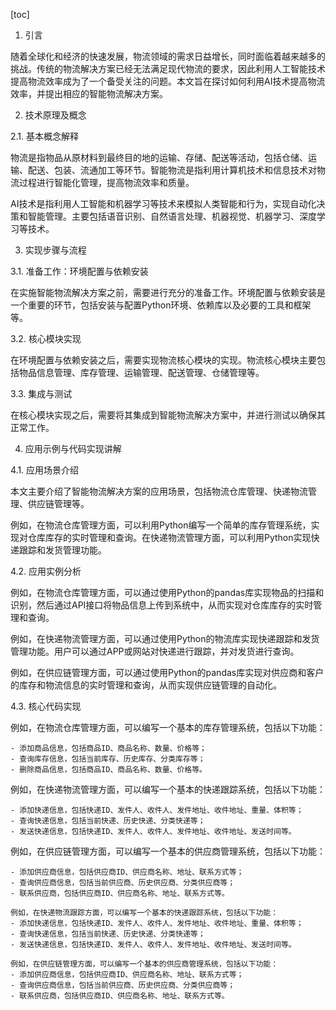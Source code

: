 
[toc]                    
                
                
1. 引言

随着全球化和经济的快速发展，物流领域的需求日益增长，同时面临着越来越多的挑战。传统的物流解决方案已经无法满足现代物流的要求，因此利用人工智能技术提高物流效率成为了一个备受关注的问题。本文旨在探讨如何利用AI技术提高物流效率，并提出相应的智能物流解决方案。

2. 技术原理及概念

2.1. 基本概念解释

物流是指物品从原材料到最终目的地的运输、存储、配送等活动，包括仓储、运输、配送、包装、流通加工等环节。智能物流是指利用计算机技术和信息技术对物流过程进行智能化管理，提高物流效率和质量。

AI技术是指利用人工智能和机器学习等技术来模拟人类智能和行为，实现自动化决策和智能管理。主要包括语音识别、自然语言处理、机器视觉、机器学习、深度学习等技术。

3. 实现步骤与流程

3.1. 准备工作：环境配置与依赖安装

在实施智能物流解决方案之前，需要进行充分的准备工作。环境配置与依赖安装是一个重要的环节，包括安装与配置Python环境、依赖库以及必要的工具和框架等。

3.2. 核心模块实现

在环境配置与依赖安装之后，需要实现物流核心模块的实现。物流核心模块主要包括物品信息管理、库存管理、运输管理、配送管理、仓储管理等。

3.3. 集成与测试

在核心模块实现之后，需要将其集成到智能物流解决方案中，并进行测试以确保其正常工作。

4. 应用示例与代码实现讲解

4.1. 应用场景介绍

本文主要介绍了智能物流解决方案的应用场景，包括物流仓库管理、快递物流管理、供应链管理等。

例如，在物流仓库管理方面，可以利用Python编写一个简单的库存管理系统，实现对仓库库存的实时管理和查询。在快递物流管理方面，可以利用Python实现快递跟踪和发货管理功能。

4.2. 应用实例分析

例如，在物流仓库管理方面，可以通过使用Python的pandas库实现物品的扫描和识别，然后通过API接口将物品信息上传到系统中，从而实现对仓库库存的实时管理和查询。

例如，在快递物流管理方面，可以通过使用Python的物流库实现快递跟踪和发货管理功能。用户可以通过APP或网站对快递进行跟踪，并对发货进行查询。

例如，在供应链管理方面，可以通过使用Python的pandas库实现对供应商和客户的库存和物流信息的实时管理和查询，从而实现供应链管理的自动化。

4.3. 核心代码实现

例如，在物流仓库管理方面，可以编写一个基本的库存管理系统，包括以下功能：

    - 添加商品信息，包括商品ID、商品名称、数量、价格等；
    - 查询库存信息，包括当前库存、历史库存、分类库存等；
    - 删除商品信息，包括商品ID、商品名称、数量、价格等。


例如，在快递物流管理方面，可以编写一个基本的快递跟踪系统，包括以下功能：

    - 添加快递信息，包括快递ID、发件人、收件人、发件地址、收件地址、重量、体积等；
    - 查询快递信息，包括当前快递、历史快递、分类快递等；
    - 发送快递信息，包括快递ID、发件人、收件人、发件地址、收件地址、发送时间等。


例如，在供应链管理方面，可以编写一个基本的供应商管理系统，包括以下功能：

    - 添加供应商信息，包括供应商ID、供应商名称、地址、联系方式等；
    - 查询供应商信息，包括当前供应商、历史供应商、分类供应商等；
    - 联系供应商，包括供应商ID、供应商名称、地址、联系方式等。

    例如，在快递物流跟踪方面，可以编写一个基本的快递跟踪系统，包括以下功能：
    - 添加快递信息，包括快递ID、发件人、收件人、发件地址、收件地址、重量、体积等；
    - 查询快递信息，包括当前快递、历史快递、分类快递等；
    - 发送快递信息，包括快递ID、发件人、收件人、发件地址、收件地址、发送时间等。

    例如，在供应链管理方面，可以编写一个基本的供应商管理系统，包括以下功能：
    - 添加供应商信息，包括供应商ID、供应商名称、地址、联系方式等；
    - 查询供应商信息，包括当前供应商、历史供应商、分类供应商等；
    - 联系供应商，包括供应商ID、供应商名称、地址、联系方式等。

